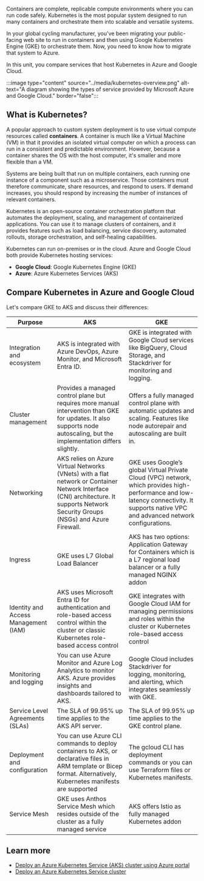 Containers are complete, replicable compute environments where you can run code safely. Kubernetes is the most popular system designed to run many containers and orchestrate them into scalable and versatile systems.

In your global cycling manufacturer, you've been migrating your public-facing web site to run in containers and then using Google Kubernetes Engine (GKE) to orchestrate them. Now, you need to know how to migrate that system to Azure.

In this unit, you compare services that host Kubernetes in Azure and Google Cloud.

:::image type="content" source="../media/kubernetes-overview.png" alt-text="A diagram showing the types of service provided by Microsoft Azure and Google Cloud." border="false":::

## What is Kubernetes?

A popular approach to custom system deployment is to use virtual compute resources called **containers**. A container is much like a Virtual Machine (VM) in that it provides an isolated virtual computer on which a process can run in a consistent and predictable environment. However, because a container shares the OS with the host computer, it's smaller and more flexible than a VM.

Systems are being built that run on multiple containers, each running one instance of a component such as a microservice. Those containers must therefore communicate, share resources, and respond to users. If demand increases, you should respond by increasing the number of instances of relevant containers.

Kubernetes is an open-source container orchestration platform that automates the deployment, scaling, and management of containerized applications. You can use it to manage clusters of containers, and it provides features such as load balancing, service discovery, automated rollouts, storage orchestration, and self-healing capabilities.

Kubernetes can run on-premises or in the cloud. Azure and Google Cloud both provide Kubernetes hosting services:

- **Google Cloud**: Google Kubernetes Engine (GKE)
- **Azure**: Azure Kubernetes Services (AKS)

## Compare Kubernetes in Azure and Google Cloud

Let's compare GKE to AKS and discuss their differences:

| Purpose | AKS | GKE |
|---|---|---|
| Integration and ecosystem | AKS is integrated with Azure DevOps, Azure Monitor, and Microsoft Entra ID. | GKE is integrated with Google Cloud services like BigQuery, Cloud Storage, and Stackdriver for monitoring and logging. |
| Cluster management | Provides a managed control plane but requires more manual intervention than GKE for updates. It also supports node autoscaling, but the implementation differs slightly. | Offers a fully managed control plane with automatic updates and scaling. Features like node autorepair and autoscaling are built in. |
| Networking | AKS relies on Azure Virtual Networks (VNets) with a flat network or Container Network Interface (CNI) architecture. It supports Network Security Groups (NSGs) and Azure Firewall. | GKE uses Google’s global Virtual Private Cloud (VPC) network, which provides high-performance and low-latency connectivity. It supports native VPC and advanced network configurations. |
| Ingress | GKE uses L7 Global Load Balancer | AKS has two options: Application Gateway for Containers which is a L7 regional load balancer or a fully managed NGINX addon|
| Identity and Access Management (IAM) | AKS uses Microsoft Entra ID for authentication and role-based access control within the cluster or classic Kubernetes role-based access control | GKE integrates with Google Cloud IAM for managing permissions and roles within the cluster or Kubernetes role-based access control |
| Monitoring and logging | You can use Azure Monitor and Azure Log Analytics to monitor AKS. Azure provides insights and dashboards tailored to AKS. | Google Cloud includes Stackdriver for logging, monitoring, and alerting, which integrates seamlessly with GKE. |
| Service Level Agreements (SLAs) | The SLA of 99.95% up time applies to the AKS API server. | The SLA of 99.95% up time applies to the GKE control plane. |
| Deployment and configuration | You can use Azure CLI commands to deploy containers to AKS, or declarative files in ARM template or Bicep format. Alternatively, Kubernetes manifests are supported | The gcloud CLI has deployment commands or you can use Terraform files or Kubernetes manifests. |
| Service Mesh | GKE uses Anthos Service Mesh which resides outside of the cluster as a fully managed service | AKS offers Istio as fully managed Kubernetes addon |

## Learn more

- [Deploy an Azure Kubernetes Service (AKS) cluster using Azure portal](/azure/aks/learn/quick-kubernetes-deploy-portal)
- [Deploy an Azure Kubernetes Service cluster](/training/modules/deploy-azure-kubernetes-service-cluster/)
